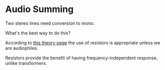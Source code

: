 # Audio Summing

Two stereo lines need conversion to mono.

What's the best way to do this?

According to [this theory page](https://web.archive.org/web/20120509070136/https://www.rane.com/note109.html) the use of resistors is appropriate unless we are audiophiles.

Resistors provide the benefit of having frequency-independent response, unlike transformers.

